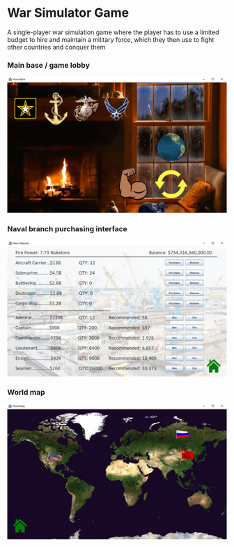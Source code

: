 <html>
  <h1>War Simulator Game</h1>
  <p>A single-player war simulation game where the player has to use a limited budget to hire and maintain a military force, which they then use to fight other countries and conquer them</p>
  <h3>Main base / game lobby</h3>
  <img src = "images/homeBaseCapture.png" alt = "A picture of the a living room with a fireplace and multiple overlaid symbols">
  <h3>Naval branch purchasing interface</h3>
  <img src = "images/navalInterfaceCapture.png" alt = "A picture of a shipyard with buttons to purchase and remove ships">
  <h3>World map</h3>
  <img src = "images/worldMapCapture.png" alt = "A map of the world with flags placed down for russia, china, and the united states">
</html>
